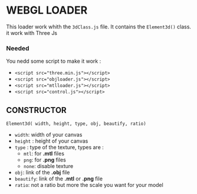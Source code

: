 # WEBGL LOADER

This loader work whith the `3dClass.js` file. It contains the `Element3d()` class. it work with Three Js 

### Needed
You nedd some script to make it work :

- `<script src="three.min.js"></script>`
- `<script src="objloader.js"></script>`
- `<script src="mtlloader.js"></script>`
- `<script src="control.js"></script>`

## CONSTRUCTOR

`Element3d( width, height, type, obj, beautify, ratio)`

- `width`: width of your canvas 
- `height` : height of your canvas
- `type` : type of the texture, types are : 
    - `mtl`: for **.mtl** files
    - `png`: for **.png** files
    - `none`: disable texture 
- `obj`: link of the **.obj** file
- `beautify`: link of the **.mtl** or **.png** file
- `ratio`: not a ratio but more the scale you want for your model